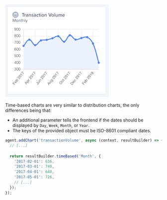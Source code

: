 ![Time chart example](../../assets/chart-time.png)

Time-based charts are very similar to distribution charts, the only differences being that:

- An additional parameter tells the frontend if the dates should be displayed by `Day`, `Week`, `Month`, or `Year`.
- The keys of the provided object must be ISO-8601 compliant dates.

```javascript
agent.addChart('transactionVolume', async (context, resultBuilder) => {
  // [...]

  return resultBuilder.timeBased('Month', {
    '2017-02-01': 636,
    '2017-03-01': 740,
    '2017-04-01': 648,
    '2017-05-01': 726,
    // [...]
  });
});
```
